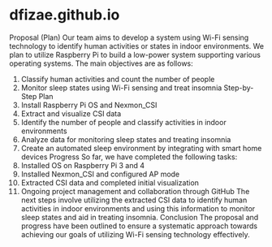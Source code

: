 # dfizae.github.io
Proposal (Plan)
Our team aims to develop a system using Wi-Fi sensing technology to identify human activities or states in indoor environments. We plan to utilize Raspberry Pi to build a low-power system supporting various operating systems. The main objectives are as follows:
1. Classify human activities and count the number of people
2. Monitor sleep states using Wi-Fi sensing and treat insomnia
Step-by-Step Plan
1. Install Raspberry Pi OS and Nexmon_CSI
2. Extract and visualize CSI data
3. Identify the number of people and classify activities in indoor environments
4. Analyze data for monitoring sleep states and treating insomnia
5. Create an automated sleep environment by integrating with smart home devices
Progress
So far, we have completed the following tasks:
1. Installed OS on Raspberry Pi 3 and 4
2. Installed Nexmon_CSI and configured AP mode
3. Extracted CSI data and completed initial visualization
4. Ongoing project management and collaboration through GitHub
The next steps involve utilizing the extracted CSI data to identify human activities in indoor environments and using this information to monitor sleep states and aid in treating insomnia.
Conclusion
The proposal and progress have been outlined to ensure a systematic approach towards achieving our goals of utilizing Wi-Fi sensing technology effectively.

